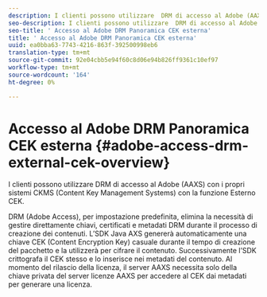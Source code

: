 ```yaml
---
description: I clienti possono utilizzare  DRM di accesso al Adobe (AAXS) con i propri sistemi CKMS (Content Key Management Systems) con la funzione Esterno CEK.
seo-description: I clienti possono utilizzare  DRM di accesso al Adobe (AAXS) con i propri sistemi CKMS (Content Key Management Systems) con la funzione Esterno CEK.
seo-title: ' Accesso al Adobe DRM Panoramica CEK esterna'
title: ' Accesso al Adobe DRM Panoramica CEK esterna'
uuid: ea0bba63-7743-4216-863f-392500998eb6
translation-type: tm+mt
source-git-commit: 92e04cbb5e94f60c8d06e94b826ff9361c10ef97
workflow-type: tm+mt
source-wordcount: '164'
ht-degree: 0%

---
```



#  Accesso al Adobe DRM Panoramica CEK esterna {#adobe-access-drm-external-cek-overview}

I clienti possono utilizzare  DRM di accesso al Adobe (AAXS) con i propri sistemi CKMS (Content Key Management Systems) con la funzione Esterno CEK.

 DRM (Adobe Access), per impostazione predefinita, elimina la necessità di gestire direttamente chiavi, certificati e metadati DRM durante il processo di creazione dei contenuti. L’SDK Java AXS genererà automaticamente una chiave CEK (Content Encryption Key) casuale durante il tempo di creazione del pacchetto e la utilizzerà per cifrare il contenuto. Successivamente l’SDK crittografa il CEK stesso e lo inserisce nei metadati del contenuto. Al momento del rilascio della licenza, il server AAXS necessita solo della chiave privata del server licenze AAXS per accedere al CEK dai metadati per generare una licenza.

